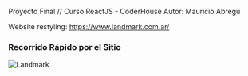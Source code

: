 Proyecto Final // Curso ReactJS - CoderHouse
Autor: Mauricio Abregú

Website restyling: https://www.landmark.com.ar/

### Recorrido Rápido por el Sitio

![Landmark](https://res.cloudinary.com/dccpja8fr/image/upload/v1689473708/reactJS-Coderhouse/Gifs/2da-pre-entrega.gif)
